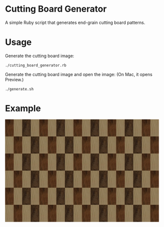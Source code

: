 # Cutting Board Generator

A simple Ruby script that generates end-grain cutting board patterns.

# Usage

Generate the cutting board image:

    ./cutting_board_generator.rb


Generate the cutting board image and open the image: (On Mac, it opens Preview.)

    ./generate.sh

# Example

![An example cutting board](example_cutting_board.jpg?raw=true "Cutting Board")
